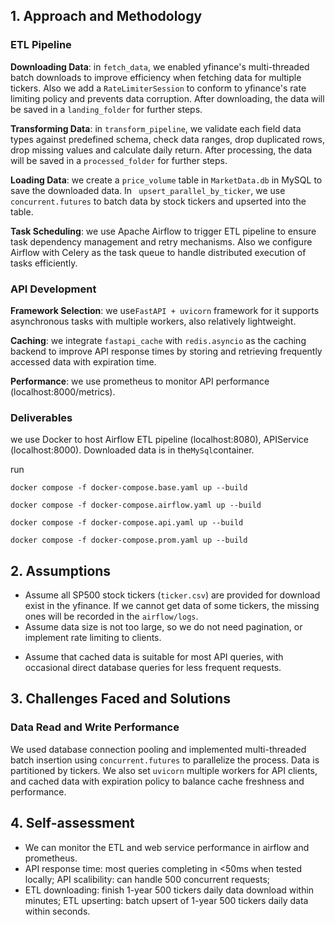 ## 1. Approach and Methodology

### ETL Pipeline

**Downloading Data**: in `fetch_data`, we enabled yfinance's multi-threaded batch downloads to improve efficiency when fetching data for multiple tickers. Also we add a `RateLimiterSession` to conform to yfinance's rate limiting policy and prevents data corruption. After downloading, the data will be saved in a   `landing_folder` for further steps.

**Transforming Data**: in `transform_pipeline`, we validate each field data types against predefined schema, check data ranges, drop duplicated rows, drop missing values and calculate daily return. After processing, the data will be saved in a `processed_folder` for further steps.

**Loading Data**: we create a `price_volume` table in `MarketData.db` in MySQL to save the downloaded data. In ` upsert_parallel_by_ticker`, we use `concurrent.futures` to batch data by stock tickers and upserted into the table.

**Task Scheduling**: we use Apache Airflow to trigger ETL pipeline to ensure task dependency management and retry mechanisms. Also we configure Airflow with Celery as the task queue to handle distributed execution of tasks efficiently.

### API Development

**Framework Selection**: we use`FastAPI + uvicorn` framework for it supports asynchronous tasks with multiple workers, also relatively lightweight.

**Caching**: we integrate `fastapi_cache` with `redis.asyncio` as the caching backend to improve API response times by storing and retrieving frequently accessed data with expiration time.

**Performance**: we use prometheus to monitor API performance (localhost:8000/metrics).

### Deliverables

we use Docker to host Airflow ETL pipeline (localhost:8080), APIService (localhost:8000). Downloaded data is in the`MySql`container.

run 

`docker compose -f docker-compose.base.yaml up --build`

`docker compose -f docker-compose.airflow.yaml up --build`

`docker compose -f docker-compose.api.yaml up --build`

`docker compose -f docker-compose.prom.yaml up --build`

## 2. Assumptions

- Assume all SP500 stock tickers (`ticker.csv`) are provided for download exist in the yfinance. If we cannot get data of some tickers, the missing ones will be recorded in the `airflow/logs`.
- Assume data size is not too large, so we do not need pagination, or implement rate limiting to clients.

* Assume that cached data is suitable for most API queries, with occasional direct database queries for less frequent requests.

## 3. Challenges Faced and Solutions

### Data Read and Write Performance

We used database connection pooling and implemented multi-threaded batch insertion using `concurrent.futures` to parallelize the process. Data is partitioned by tickers. We also set  `uvicorn` multiple workers for API clients, and cached data with expiration policy to balance cache freshness and performance.

## 4. Self-assessment

- We can monitor the ETL and web service performance in airflow and prometheus.
- API response time: most queries completing in <50ms when tested locally; API scalibility: can handle 500 concurrent requests;
- ETL downloading: finish 1-year 500 tickers daily data download within minutes; ETL upserting: batch upsert of 1-year 500 tickers daily data within seconds.
